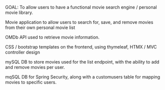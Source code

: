 GOAL: To allow users to have a functional movie search engine / personal movie library.

Movie application to allow users to search for, save, and remove movies from their own personal movie list

OMDb API used to retrieve movie information.

CSS / bootstrap templates on the frontend, using thymeleaf, HTMX / MVC controller design

mySQL DB to store movies used for the list endpoint, with the ability to add and remove movies per user.

mqSQL DB for Spring Security, along with a customusers table for mapping movies to specific users.
